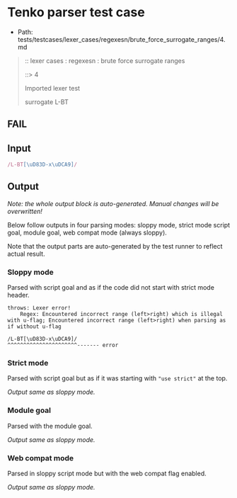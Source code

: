 # Tenko parser test case

- Path: tests/testcases/lexer_cases/regexesn/brute_force_surrogate_ranges/4.md

> :: lexer cases : regexesn : brute force surrogate ranges
>
> ::> 4
>
> Imported lexer test
>
> surrogate L-BT

## FAIL

## Input

`````js
/L-BT[\uD83D-x\uDCA9]/
`````

## Output

_Note: the whole output block is auto-generated. Manual changes will be overwritten!_

Below follow outputs in four parsing modes: sloppy mode, strict mode script goal, module goal, web compat mode (always sloppy).

Note that the output parts are auto-generated by the test runner to reflect actual result.

### Sloppy mode

Parsed with script goal and as if the code did not start with strict mode header.

`````
throws: Lexer error!
    Regex: Encountered incorrect range (left>right) which is illegal with u-flag; Encountered incorrect range (left>right) when parsing as if without u-flag

/L-BT[\uD83D-x\uDCA9]/
^^^^^^^^^^^^^^^^^^^^^^------- error
`````

### Strict mode

Parsed with script goal but as if it was starting with `"use strict"` at the top.

_Output same as sloppy mode._

### Module goal

Parsed with the module goal.

_Output same as sloppy mode._

### Web compat mode

Parsed in sloppy script mode but with the web compat flag enabled.

_Output same as sloppy mode._
